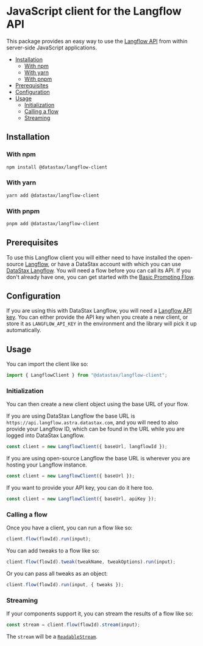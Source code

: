 # JavaScript client for the Langflow API

This package provides an easy way to use the [Langflow API](https://docs.datastax.com/en/langflow/api.html) from within server-side JavaScript applications.

* [Installation](#installation)
  * [With npm](#with-npm)
  * [With yarn](#with-yarn)
  * [With pnpm](#with-pnpm)
* [Prerequisites](#prerequisites)
* [Configuration](#configuration)
* [Usage](#usage)
  * [Initialization](#initialization)
  * [Calling a flow](#calling-a-flow)
  * [Streaming](#streaming)

## Installation

### With npm

```sh
npm install @datastax/langflow-client
```

### With yarn

```sh
yarn add @datastax/langflow-client
```

### With pnpm

```sh
pnpm add @datastax/langflow-client
```

## Prerequisites

To use this Langflow client you will either need to have installed the open-source [Langflow](https://www.langflow.org/), or have a DataStax account with which you can use [DataStax Langflow](https://docs.datastax.com/en/langflow/index.html). You will need a flow before you can call its API. If you don't already have one, you can get started with the [Basic Prompting Flow](https://docs.datastax.com/en/langflow/quickstart.html).

## Configuration

If you are using this with DataStax Langflow, you will need a [Langflow API key](https://docs.datastax.com/en/langflow/concepts/settings.html#langflow-api). You can either provide the API key when you create a new client, or store it as `LANGFLOW_API_KEY` in the environment and the library will pick it up automatically.

## Usage

You can import the client like so:

```js
import { LangflowClient } from "@datastax/langflow-client";
```

### Initialization

You can then create a new client object using the base URL of your flow.

If you are using DataStax Langflow the base URL is `https://api.langflow.astra.datastax.com`, and you will need to also provide your Langflow ID, which can be found in the URL while you are logged into DataStax Langflow.

```js
const client = new LangflowClient({ baseUrl, langflowId });
```

If you are using open-source Langflow the base URL is wherever you are hosting your Langflow instance.

```js
const client = new LangflowClient({ baseUrl });
```

If you want to provide your API key, you can do it here too.

```js
const client = new LangflowClient({ baseUrl, apiKey });
```

### Calling a flow

Once you have a client, you can run a flow like so:

```js
client.flow(flowId).run(input);
```

You can add tweaks to a flow like so:

```js
client.flow(flowId).tweak(tweakName, tweakOptions).run(input);
```

Or you can pass all tweaks as an object:

```js
client.flow(flowId).run(input, { tweaks });
```

### Streaming

If your components support it, you can stream the results of a flow like so:

```js
const stream = client.flow(flowId).stream(input);
```

The `stream` will be a [`ReadableStream`](https://developer.mozilla.org/en-US/docs/Web/API/ReadableStream).

